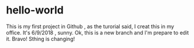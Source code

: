 # hello-world
This is my first project in Github , as the turorial said, I creat this in my office. It's 6/9/2018 , sunny.
Ok, this is a new branch and I'm prepare to edit it.
Bravo! Sthing is changing!
